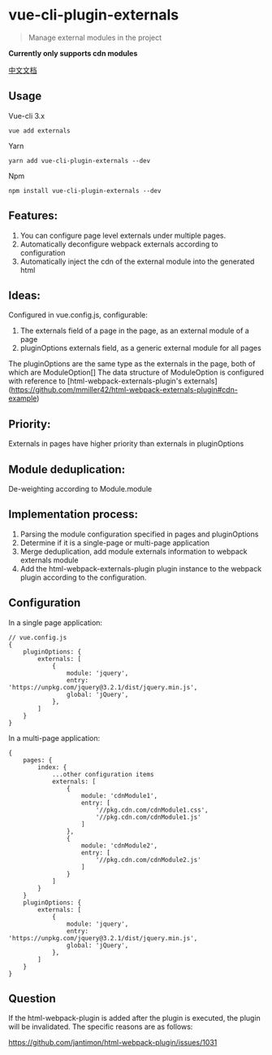 # vue-cli-plugin-externals

> Manage external modules in the project

**Currently only supports cdn modules**

[中文文档](./README_zh.md)

## Usage

Vue-cli 3.x

```
vue add externals
```

Yarn

```
yarn add vue-cli-plugin-externals --dev
```

Npm

```
npm install vue-cli-plugin-externals --dev
```

## Features:

1. You can configure page level externals under multiple pages.
2. Automatically deconfigure webpack externals according to configuration
3. Automatically inject the cdn of the external module into the generated html

## Ideas:

Configured in vue.config.js, configurable:

1. The externals field of a page in the page, as an external module of a page
2. pluginOptions externals field, as a generic external module for all pages

The pluginOptions are the same type as the externals in the page, both of which are ModuleOption[]
The data structure of ModuleOption is configured with reference to [html-webpack-externals-plugin's externals] (https://github.com/mmiller42/html-webpack-externals-plugin#cdn-example)

## Priority:

Externals in pages have higher priority than externals in pluginOptions

## Module deduplication:

De-weighting according to Module.module

## Implementation process:

1. Parsing the module configuration specified in pages and pluginOptions
2. Determine if it is a single-page or multi-page application
3. Merge deduplication, add module externals information to webpack externals module
4. Add the html-webpack-externals-plugin plugin instance to the webpack plugin according to the configuration.

## Configuration

In a single page application:

```
// vue.config.js
{
    pluginOptions: {
        externals: [
            {
                module: 'jquery',
                entry: 'https://unpkg.com/jquery@3.2.1/dist/jquery.min.js',
                global: 'jQuery',
            },
        ]
    }
}
```

In a multi-page application:

```
{
    pages: {
        index: {
            ...other configuration items
            externals: [
                {
                    module: 'cdnModule1',
                    entry: [
                        '//pkg.cdn.com/cdnModule1.css',
                        '//pkg.cdn.com/cdnModule1.js'
                    ]
                },
                {
                    module: 'cdnModule2',
                    entry: [
                        '//pkg.cdn.com/cdnModule2.js'
                    ]
                }
            ]
        }
    }
    pluginOptions: {
        externals: [
            {
                module: 'jquery',
                entry: 'https://unpkg.com/jquery@3.2.1/dist/jquery.min.js',
                global: 'jQuery',
            },
        ]
    }
}
```

## Question

If the html-webpack-plugin is added after the plugin is executed, the plugin will be invalidated. The specific reasons are as follows:

https://github.com/jantimon/html-webpack-plugin/issues/1031



